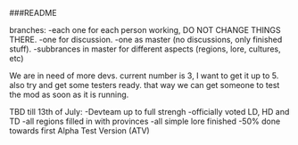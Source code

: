 ###README

branches:
-each one for each person working, DO NOT CHANGE THINGS THERE.
-one for discussion.
-one as master (no discussions, only finished stuff).
-subbrances in master for different aspects (regions, lore, cultures, etc)

We are in need of more devs. current number is 3, I want to get it up to 5. also try and get some testers ready. that way we can get someone to test the mod as soon as it is running.

TBD till 13th of July:
-Devteam up to full strengh
-officially voted LD, HD and TD
-all regions filled in with provinces
-all simple lore finished
-50% done towards first Alpha Test Version (ATV)